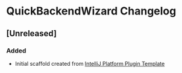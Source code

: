 <!-- Keep a Changelog guide -> https://keepachangelog.com -->

# QuickBackendWizard Changelog

## [Unreleased]
### Added
- Initial scaffold created from [IntelliJ Platform Plugin Template](https://github.com/JetBrains/intellij-platform-plugin-template)
